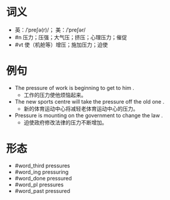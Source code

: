 # 词义
- 英：/ˈpreʃə(r)/； 美：/ˈpreʃər/
- #n 压力；压强；大气压；挤压；心理压力；催促
- #vt 使（机舱等）增压；施加压力；迫使
# 例句
- The pressure of work is beginning to get to him .
	- 工作的压力使他烦恼起来。
- The new sports centre will take the pressure off the old one .
	- 新的体育运动中心将减轻老体育运动中心的压力。
- Pressure is mounting on the government to change the law .
	- 迫使政府修改法律的压力不断增加。
# 形态
- #word_third pressures
- #word_ing pressuring
- #word_done pressured
- #word_pl pressures
- #word_past pressured

